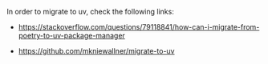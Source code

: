In order to migrate to uv, check the following links:
* https://stackoverflow.com/questions/79118841/how-can-i-migrate-from-poetry-to-uv-package-manager

* https://github.com/mkniewallner/migrate-to-uv